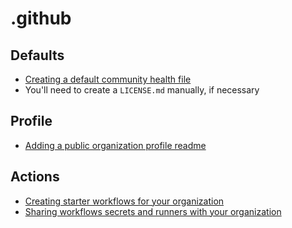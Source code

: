 # .github

## Defaults

- [Creating a default community health file](https://docs.github.com/en/communities/setting-up-your-project-for-healthy-contributions/creating-a-default-community-health-file)
- You'll need to create a `LICENSE.md` manually, if necessary

## Profile

- [Adding a public organization profile readme](https://docs.github.com/en/organizations/collaborating-with-groups-in-organizations/customizing-your-organizations-profile#adding-a-public-organization-profile-readme)

## Actions

- [Creating starter workflows for your organization](https://docs.github.com/en/actions/using-workflows/creating-starter-workflows-for-your-organization)
- [Sharing workflows secrets and runners with your organization](https://docs.github.com/en/actions/using-workflows/sharing-workflows-secrets-and-runners-with-your-organization)

